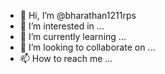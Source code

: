 - 👋 Hi, I’m @bharathan1211rps
- 👀 I’m interested in ...
- 🌱 I’m currently learning ...
- 💞️ I’m looking to collaborate on ...
- 📫 How to reach me ...

<!---
bharathan1211rps/bharathan1211rps is a ✨ special ✨ repository because its `README.md` (this file) appears on your GitHub profile.
You can click the Preview link to take a look at your changes.
--->
